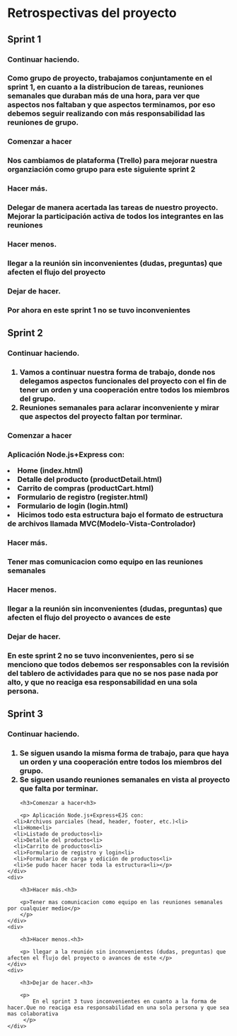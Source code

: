 <h1>Retrospectivas del proyecto</h1>

<section>
<h2>Sprint 1 </h2>
    <div> 
        <h3>Continuar haciendo.<h3>
        <p>
        Como grupo de proyecto, trabajamos conjuntamente en el sprint 1, en cuanto a la distribucion de tareas, reuniones semanales que duraban más de una hora, para ver que aspectos nos faltaban y que aspectos terminamos, por eso debemos seguir realizando con más responsabilidad las reuniones de grupo.
        </p>
    </div>
    <div> 
        <h3>Comenzar a hacer<h3>
        <p> Nos cambiamos de plataforma (Trello) para mejorar nuestra organziación como grupo para este siguiente sprint 2 </p>
    </div>
    <div> 
        <h3>Hacer más.<h3>
        <p> Delegar de manera acertada las tareas de nuestro proyecto. Mejorar la participación activa de todos los integrantes en las reuniones</p>
    </div>
    <div> 
        <h3>Hacer menos.<h3>
        <p>llegar a la reunión sin inconvenientes (dudas, preguntas) que afecten el flujo del proyecto </p>
    </div>
    <div> 
        <h3>Dejar de hacer.<h3>
        <p> Por ahora en este sprint 1 no se tuvo inconvenientes</p>
    </div>
</section>


<section>
<h2>Sprint 2 </h2>
    <div> 
        <h3>Continuar haciendo.<h3>
        <p> 
            <ol>
                <li> Vamos a continuar nuestra forma de trabajo, donde nos delegamos aspectos funcionales del proyecto con el fin de tener un orden y una cooperación entre todos los miembros del grupo.</li>
                <li> Reuniones semanales para aclarar inconveniente y mirar que aspectos del proyecto faltan por terminar. </li>
            </ol>
        </p>
    </div>
    <div> 
        <h3>Comenzar a hacer<h3>
        <p> Aplicación Node.js+Express con:
           <li> Home (index.html)</li>
           <li> Detalle del producto (productDetail.html)</li>
           <li> Carrito de compras (productCart.html)</li>
           <li> Formulario de registro (register.html)</li>
           <li> Formulario de login (login.html)</li>
           <li> Hicimos todo esta estructura bajo el formato de estructura de archivos llamada MVC(Modelo-Vista-Controlador)</li></p>
    </div>
    <div> 
        <h3>Hacer más.<h3>
        <p>Tener mas comunicacion como equipo en las reuniones semanales</p>
        </p>
    </div>
    <div> 
        <h3>Hacer menos.<h3>
        <p> llegar a la reunión sin inconvenientes (dudas, preguntas) que afecten el flujo del proyecto o avances de este </p>
    </div>
    <div> 
        <h3>Dejar de hacer.<h3>
        <p>
            En este sprint 2 no se tuvo inconvenientes, pero si se menciono que todos debemos ser responsables con la revisión del tablero de actividades para que no se nos pase nada por alto, y que no reaciga esa responsabilidad en una sola persona. 
         </p>
    </div>
     
</section>
        
        
<section>
<h2>Sprint 3 </h2>
    <div> 
        <h3>Continuar haciendo.<h3>
        <p> 
            <ol>
                <li>Se siguen usando la misma forma de trabajo, para que haya un orden y una cooperación entre todos los miembros del grupo.</li>
                <li> Se siguen usando reuniones semanales en vista al proyecto que falta por terminar. </li>
            </ol>
        </p>
    </div>
    <div> 
        
        <h3>Comenzar a hacer<h3>
            
        <p> Aplicación Node.js+Express+EJS con:
      <li>Archivos parciales (head, header, footer, etc.)<li>
      <li>Home<li>
      <li>Listado de productos<li>
      <li>Detalle del producto<li>
      <li>Carrito de productos<li>
      <li>Formulario de registro y login<li>
      <li>Formulario de carga y edición de productos<li>
      <li>Se pudo hacer hacer toda la estructura<li></p>
    </div>
    <div> 
        
        <h3>Hacer más.<h3>
            
        <p>Tener mas comunicacion como equipo en las reuniones semanales por cualquier medio</p>
        </p>
    </div>
    <div> 
        
        <h3>Hacer menos.<h3>
            
        <p> llegar a la reunión sin inconvenientes (dudas, preguntas) que afecten el flujo del proyecto o avances de este </p>
    </div>
    <div> 
        
        <h3>Dejar de hacer.<h3>
            
        <p>
            En el sprint 3 tuvo inconvenientes en cuanto a la forma de hacer.Que no reaciga esa responsabilidad en una sola persona y que sea mas colaborativa 
         </p>
    </div>
     
</section>
